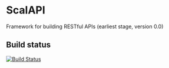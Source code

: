 # ScalAPI
Framework for building RESTful APIs (earliest stage, version 0.0)

## Build status

[![Build Status](https://travis-ci.org/Lapanti/ScalAPI.svg?branch=master)](https://travis-ci.org/Lapanti/ScalAPI)
